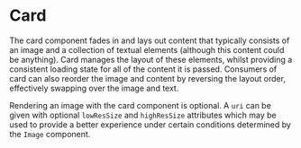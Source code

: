 # Card

The card component fades in and lays out content that typically consists of an
image and a collection of textual elements (although this content could be
anything). Card manages the layout of these elements, whilst providing a
consistent loading state for all of the content it is passed. Consumers of card
can also reorder the image and content by reversing the layout order,
effectively swapping over the image and text.

Rendering an image with the card component is optional. A `uri` can be given
with optional `lowResSize` and `highResSize` attributes which may be used to
provide a better experience under certain conditions determined by the `Image`
component.

